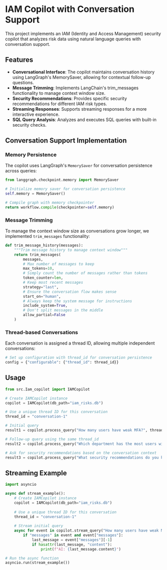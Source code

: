 # IAM Copilot with Conversation Support

This project implements an IAM (Identity and Access Management) security copilot that analyzes risk data using natural language queries with conversation support.

## Features

- **Conversational Interface**: The copilot maintains conversation history using LangGraph's MemorySaver, allowing for contextual follow-up questions.
- **Message Trimming**: Implements LangChain's trim_messages functionality to manage context window size.
- **Security Recommendations**: Provides specific security recommendations for different IAM risk types.
- **Streaming Responses**: Supports streaming responses for a more interactive experience.
- **SQL Query Analysis**: Analyzes and executes SQL queries with built-in security checks.

## Conversation Support Implementation

### Memory Persistence

The copilot uses LangGraph's `MemorySaver` for conversation persistence across queries:

```python
from langgraph.checkpoint.memory import MemorySaver

# Initialize memory saver for conversation persistence
self.memory = MemorySaver()

# Compile graph with memory checkpointer
return workflow.compile(checkpointer=self.memory)
```

### Message Trimming

To manage the context window size as conversations grow longer, we implemented `trim_messages` functionality:

```python
def trim_message_history(messages):
    """Trim message history to manage context window"""
    return trim_messages(
        messages,
        # Max number of messages to keep
        max_tokens=10,
        # Simply count the number of messages rather than tokens
        token_counter=len,
        # Keep most recent messages
        strategy="last",
        # Ensure the conversation flow makes sense
        start_on="human",
        # Always keep the system message for instructions
        include_system=True,
        # Don't split messages in the middle
        allow_partial=False
    )
```

### Thread-based Conversations

Each conversation is assigned a thread ID, allowing multiple independent conversations:

```python
# Set up configuration with thread_id for conversation persistence
config = {"configurable": {"thread_id": thread_id}}
```

## Usage

```python
from src.Iam_copilot import IAMCopilot

# Create IAMCopilot instance
copilot = IAMCopilot(db_path="iam_risks.db")

# Use a unique thread ID for this conversation
thread_id = "conversation-1"

# Initial query
result1 = copilot.process_query("How many users have weak MFA?", thread_id)

# Follow-up query using the same thread_id
result2 = copilot.process_query("Which department has the most users with this issue?", thread_id)

# Ask for security recommendations based on the conversation context
result3 = copilot.process_query("What security recommendations do you have for these weak MFA users?", thread_id)
```

## Streaming Example

```python
import asyncio

async def stream_example():
    # Create IAMCopilot instance
    copilot = IAMCopilot(db_path="iam_risks.db")
    
    # Use a unique thread ID for this conversation
    thread_id = "conversation-1"
    
    # Stream initial query
    async for event in copilot.stream_query("How many users have weak MFA?", thread_id):
        if "messages" in event and event["messages"]:
            last_message = event["messages"][-1]
            if hasattr(last_message, "content"):
                print(f"AI: {last_message.content}")

# Run the async function
asyncio.run(stream_example())
``` 